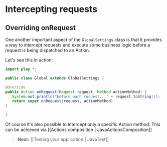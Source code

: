 # Intercepting requests

## Overriding onRequest

One another important aspect of  the ```GlobalSettings``` class is that it provides a way to intercept requests and execute some business logic before a request is being dispatched to an Action. 

Let's see this in action:

```java
import play.*;

public class Global extends GlobalSettings {

@Override
public Action onRequest(Request request, Method actionMethod) {
   System.out.println("before each request..." + request.toString());
   return super.onRequest(request, actionMethod);
}

}
```

Of course it's also possible to intercept only a specific Action method. This can be achieved via [[Actions composition | JavaActionsComposition]]

> **Next:** [[Testing your application | JavaTest]]